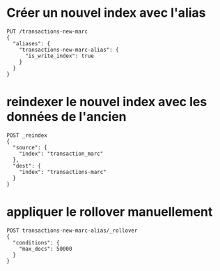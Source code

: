 
# Créer un nouvel index avec l'alias
```
PUT /transactions-new-marc
{
  "aliases": {
    "transactions-new-marc-alias": {
      "is_write_index": true
    }
  }
}
```

# reindexer le nouvel index avec les données de l'ancien
```
POST _reindex
{
  "source": {
    "index": "transaction_marc"
  },
  "dest": {
    "index": "transactions-marc"
  }
}
```

# appliquer le rollover manuellement
```
POST transactions-new-marc-alias/_rollover
{
  "conditions": {
    "max_docs": 50000
  }
}
```

